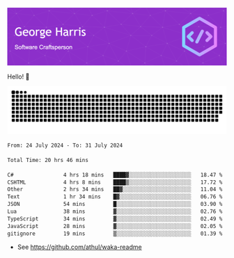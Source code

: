 ![img](./assets/github-header.png)

Hello! :wave:

<div align="center">
  <img  src="https://github.com/1999AZZAR/1999AZZAR/blob/readme/resources/img/grid-snake.svg" alt="snake" />
</div>

<!--START_SECTION:waka-->

```txt
From: 24 July 2024 - To: 31 July 2024

Total Time: 20 hrs 46 mins

C#                4 hrs 18 mins   ████▓░░░░░░░░░░░░░░░░░░░░   18.47 %
CSHTML            4 hrs 8 mins    ████▒░░░░░░░░░░░░░░░░░░░░   17.72 %
Other             2 hrs 34 mins   ██▓░░░░░░░░░░░░░░░░░░░░░░   11.04 %
Text              1 hr 34 mins    █▓░░░░░░░░░░░░░░░░░░░░░░░   06.76 %
JSON              54 mins         █░░░░░░░░░░░░░░░░░░░░░░░░   03.90 %
Lua               38 mins         ▓░░░░░░░░░░░░░░░░░░░░░░░░   02.76 %
TypeScript        34 mins         ▓░░░░░░░░░░░░░░░░░░░░░░░░   02.49 %
JavaScript        28 mins         ▓░░░░░░░░░░░░░░░░░░░░░░░░   02.05 %
gitignore         19 mins         ▒░░░░░░░░░░░░░░░░░░░░░░░░   01.39 %
```

<!--END_SECTION:waka-->

- See <https://github.com/athul/waka-readme>

